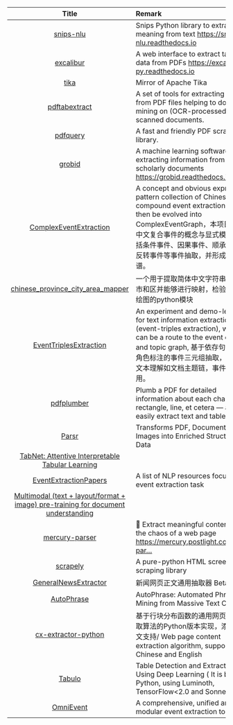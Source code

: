 | Title | Remark |
| :----: | :---- |
|[snips-nlu](https://github.com/snipsco/snips-nlu)|Snips Python library to extract meaning from text https://snips-nlu.readthedocs.io|
|[excalibur](https://github.com/camelot-dev/excalibur)|A web interface to extract tabular data from PDFs https://excalibur-py.readthedocs.io|
|[tika](https://github.com/apache/tika)|Mirror of Apache Tika|
|[pdftabextract](https://github.com/WZBSocialScienceCenter/pdftabextract)|A set of tools for extracting tables from PDF files helping to do data mining on (OCR-processed) scanned documents.|
|[pdfquery](https://github.com/jcushman/pdfquery)|A fast and friendly PDF scraping library.|
|[grobid](https://github.com/kermitt2/grobid)|A machine learning software for extracting information from scholarly documents https://grobid.readthedocs.io|
|[ComplexEventExtraction](https://github.com/liuhuanyong/ComplexEventExtraction)|A concept and obvious expression pattern collection of Chinese compound event extraction which then be evolved into ComplexEventGraph，本项目提出了中文复合事件的概念与显式模式，包括条件事件、因果事件、顺承事件、反转事件等事件抽取，并形成事理图谱。|
|[chinese_province_city_area_mapper](https://github.com/DQinYuan/chinese_province_city_area_mapper)|一个用于提取简体中文字符串中省，市和区并能够进行映射，检验和简单绘图的python模块|
|[EventTriplesExtraction](https://github.com/liuhuanyong/EventTriplesExtraction)|An experiment and demo-level tool for text information extraction (event-triples extraction), which can be a route to the event chain and topic graph, 基于依存句法与语义角色标注的事件三元组抽取，可用于文本理解如文档主题链，事件线等应用。|
|[pdfplumber](https://github.com/jsvine/pdfplumber)|Plumb a PDF for detailed information about each char, rectangle, line, et cetera — and easily extract text and tables.|
|[Parsr](https://github.com/axa-group/Parsr)|Transforms PDF, Documents and Images into Enriched Structured Data|
|[TabNet: Attentive Interpretable Tabular Learning](https://github.com/google-research/google-research/tree/master/tabnet)|
|[EventExtractionPapers](https://github.com/BaptisteBlouin/EventExtractionPapers)|A list of NLP resources focused on event extraction task|
|[Multimodal (text + layout/format + image) pre-training for document understanding](https://github.com/microsoft/unilm/tree/master/layoutlm)|
|[mercury-parser](https://github.com/postlight/mercury-parser)|📜 Extract meaningful content from the chaos of a web page https://mercury.postlight.com/web-par…|
|[scrapely](https://github.com/scrapy/scrapely)|A pure-python HTML screen-scraping library|
|[GeneralNewsExtractor](https://github.com/kingname/GeneralNewsExtractor)|新闻网页正文通用抽取器 Beta 版. |
|[AutoPhrase](https://github.com/shangjingbo1226/AutoPhrase)|AutoPhrase: Automated Phrase Mining from Massive Text Corpora|
|[cx-extractor-python](https://github.com/chrislinan/cx-extractor-python)|基于行块分布函数的通用网页正文抽取算法的Python版本实现，添加了英文支持/ Web page content extraction algorithm, support both Chinese and English|
|[Tabulo](https://github.com/interviewBubble/Tabulo)|Table Detection and Extraction Using Deep Learning ( It is built in Python, using Luminoth, TensorFlow<2.0 and Sonnet.)|
|[OmniEvent](https://github.com/THU-KEG/OmniEvent)|A comprehensive, unified and modular event extraction toolkit.|






